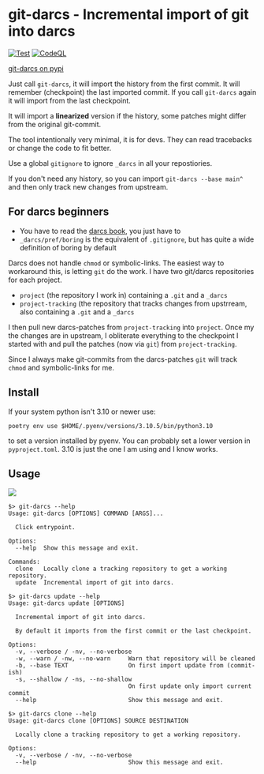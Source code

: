 git-darcs - Incremental import of git into darcs
================================================

[![Test](https://github.com/ganwell/git-darcs/actions/workflows/test.yml/badge.svg)](https://github.com/ganwell/git-darcs/actions/workflows/test.yml) [![CodeQL](https://github.com/ganwell/git-darcs/actions/workflows/codeql-analysis.yml/badge.svg)](https://github.com/ganwell/git-darcs/actions/workflows/codeql-analysis.yml)

[git-darcs on pypi](https://pypi.org/project/git-darcs/)

Just call `git-darcs`, it will import the history from the first commit.
It will remember (checkpoint) the last imported commit. If you call `git-darcs`
again it will import from the last checkpoint.

It will import a **linearized** version if the history, some patches might differ
from the original git-commit.

The tool intentionally very minimal, it is for devs. They can read tracebacks or
change the code to fit better.

Use a global `gitignore` to ignore `_darcs` in all your repostiories.

If you don't need any history, so you can import `git-darcs --base main^` and
then only track new changes from upstream.

For darcs beginners
-------------------

* You have to read the [darcs book](https://darcsbook.acmelabs.space/), you just
  have to
* `_darcs/pref/boring` is the equivalent of `.gitignore`, but has quite a wide
  definition of boring by default

Darcs does not handle `chmod` or symbolic-links. The easiest way to workaround
this, is letting `git` do the work. I have two git/darcs repositories for each
project.

* `project` (the repository I work in) containing a `.git` and a `_darcs`
* `project-tracking` (the repository that tracks changes from upstrream,
   also containing a `.git` and a `_darcs`

I then pull new darcs-patches from `project-tracking` into `project`. Once my
the changes are in upstream, I obliterate everything to the checkpoint I started
with and pull the patches (now via `git`) from `project-tracking`.

Since I always make git-commits from the darcs-patches `git` will track `chmod`
and symbolic-links for me.

Install
-------

If your system python isn't 3.10 or newer use:

`poetry env use $HOME/.pyenv/versions/3.10.5/bin/python3.10`

to set a version installed by pyenv. You can probably set a lower version in
`pyproject.toml`. 3.10 is just the one I am using and I know works.

Usage
-----

<a href="https://asciinema.org/a/518694" target="_blank"><img
src="https://asciinema.org/a/518694.svg" /></a>

```
$> git-darcs --help
Usage: git-darcs [OPTIONS] COMMAND [ARGS]...

  Click entrypoint.

Options:
  --help  Show this message and exit.

Commands:
  clone   Locally clone a tracking repository to get a working repository.
  update  Incremental import of git into darcs.
```

```
$> git-darcs update --help
Usage: git-darcs update [OPTIONS]

  Incremental import of git into darcs.

  By default it imports from the first commit or the last checkpoint.

Options:
  -v, --verbose / -nv, --no-verbose
  -w, --warn / -nw, --no-warn     Warn that repository will be cleaned
  -b, --base TEXT                 On first import update from (commit-ish)
  -s, --shallow / -ns, --no-shallow
                                  On first update only import current commit
  --help                          Show this message and exit.
```

```
$> git-darcs clone --help
Usage: git-darcs clone [OPTIONS] SOURCE DESTINATION

  Locally clone a tracking repository to get a working repository.

Options:
  -v, --verbose / -nv, --no-verbose
  --help                          Show this message and exit.
```
